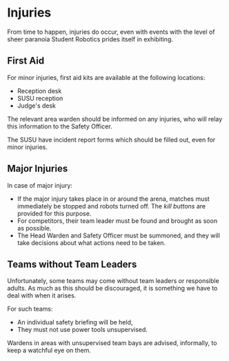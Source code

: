 Injuries
========

From time to happen, injuries do occur, even with events with the
level of sheer paranoia Student Robotics prides itself in exhibiting.

First Aid
---------

For minor injuries, first aid kits are available at the following
locations:

* Reception desk
* SUSU reception
* Judge's desk

The relevant area warden should be informed on any injuries, who
will relay this information to the Safety Officer.

The SUSU have incident report forms which should be filled out,
even for minor injuries.

Major Injuries
--------------

In case of major injury:

* If the major injury takes place in or around the arena, matches
  must immediately be stopped and robots turned off. The *kill
  buttons* are provided for this purpose.
* For competitors, their team leader must be found and brought as
  soon as possible.
* The Head Warden and Safety Officer must be summoned, and they
  will take decisions about what actions need to be taken.

Teams without Team Leaders
--------------------------

Unfortunately, some teams may come without team leaders or responsible
adults. As much as this should be discouraged, it is something we
have to deal with when it arises.

For such teams:

* An individual safety briefing will be held,
* They must not use power tools unsupervised.

Wardens in areas with unsupervised team bays are advised, informally,
to keep a watchful eye on them.

